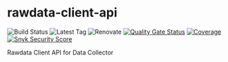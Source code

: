 # rawdata-client-api

![Build Status](https://img.shields.io/github/actions/workflow/status/descoped/rawdata-client-api/coverage-and-sonar-analysis.yml)
![Latest Tag](https://img.shields.io/github/v/tag/descoped/rawdata-client-api)
![Renovate](https://img.shields.io/badge/renovate-enabled-brightgreen.svg)
[![Quality Gate Status](https://sonarcloud.io/api/project_badges/measure?project=descoped_rawdata-client-api&metric=alert_status)](https://sonarcloud.io/summary/new_code?id=descoped_rawdata-client-api) [![Coverage](https://sonarcloud.io/api/project_badges/measure?project=descoped_rawdata-client-api&metric=coverage)](https://sonarcloud.io/summary/new_code?id=descoped_rawdata-client-api)
[![Snyk Security Score](https://snyk.io/test/github/descoped/rawdata-client-api/badge.svg)](https://snyk.io/test/github/descoped/rawdata-client-api)

Rawdata Client API for Data Collector
